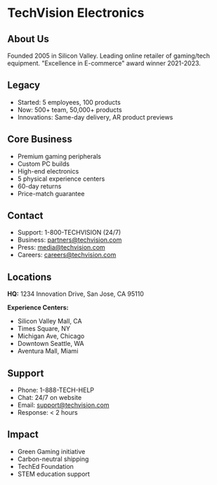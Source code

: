 # TechVision Electronics

## About Us
Founded 2005 in Silicon Valley. Leading online retailer of gaming/tech equipment. "Excellence in E-commerce" award winner 2021-2023.

## Legacy
- Started: 5 employees, 100 products
- Now: 500+ team, 50,000+ products 
- Innovations: Same-day delivery, AR product previews

## Core Business
- Premium gaming peripherals
- Custom PC builds
- High-end electronics
- 5 physical experience centers
- 60-day returns
- Price-match guarantee

## Contact
- Support: 1-800-TECHVISION (24/7)
- Business: partners@techvision.com
- Press: media@techvision.com
- Careers: careers@techvision.com

## Locations
**HQ:** 1234 Innovation Drive, San Jose, CA 95110

**Experience Centers:**
- Silicon Valley Mall, CA
- Times Square, NY
- Michigan Ave, Chicago
- Downtown Seattle, WA
- Aventura Mall, Miami

## Support
- Phone: 1-888-TECH-HELP
- Chat: 24/7 on website
- Email: support@techvision.com
- Response: < 2 hours

## Impact
- Green Gaming initiative
- Carbon-neutral shipping
- TechEd Foundation
- STEM education support